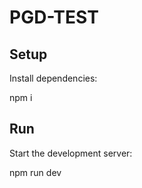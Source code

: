# PGD-TEST

## Setup

Install dependencies:

npm i

## Run

Start the development server:

npm run dev
